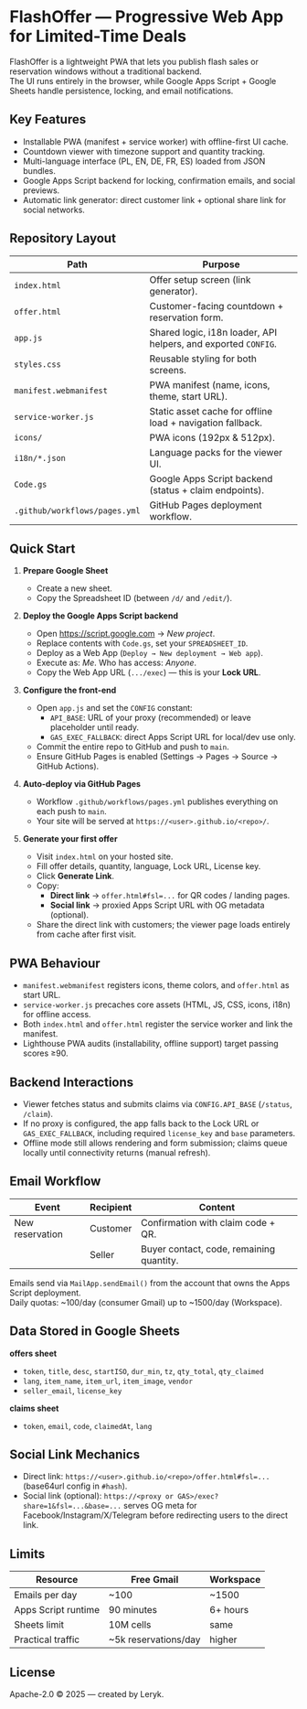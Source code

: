 FlashOffer — Progressive Web App for Limited-Time Deals
======================================================

FlashOffer is a lightweight PWA that lets you publish flash sales or reservation windows without a traditional backend.  
The UI runs entirely in the browser, while Google Apps Script + Google Sheets handle persistence, locking, and email notifications.

Key Features
------------
- Installable PWA (manifest + service worker) with offline-first UI cache.
- Countdown viewer with timezone support and quantity tracking.
- Multi-language interface (PL, EN, DE, FR, ES) loaded from JSON bundles.
- Google Apps Script backend for locking, confirmation emails, and social previews.
- Automatic link generator: direct customer link + optional share link for social networks.

Repository Layout
-----------------
| Path | Purpose |
| --- | --- |
| `index.html` | Offer setup screen (link generator). |
| `offer.html` | Customer-facing countdown + reservation form. |
| `app.js` | Shared logic, i18n loader, API helpers, and exported `CONFIG`. |
| `styles.css` | Reusable styling for both screens. |
| `manifest.webmanifest` | PWA manifest (name, icons, theme, start URL). |
| `service-worker.js` | Static asset cache for offline load + navigation fallback. |
| `icons/` | PWA icons (192px & 512px). |
| `i18n/*.json` | Language packs for the viewer UI. |
| `Code.gs` | Google Apps Script backend (status + claim endpoints). |
| `.github/workflows/pages.yml` | GitHub Pages deployment workflow. |

Quick Start
-----------
1. **Prepare Google Sheet**  
   - Create a new sheet.  
   - Copy the Spreadsheet ID (between `/d/` and `/edit/`).

2. **Deploy the Google Apps Script backend**  
   - Open https://script.google.com → *New project*.  
   - Replace contents with `Code.gs`, set your `SPREADSHEET_ID`.  
   - Deploy as a Web App (`Deploy → New deployment → Web app`).  
   - Execute as: *Me*. Who has access: *Anyone*.  
   - Copy the Web App URL (`.../exec`) — this is your **Lock URL**.

3. **Configure the front-end**  
   - Open `app.js` and set the `CONFIG` constant:  
     - `API_BASE`: URL of your proxy (recommended) or leave placeholder until ready.  
     - `GAS_EXEC_FALLBACK`: direct Apps Script URL for local/dev use only.  
   - Commit the entire repo to GitHub and push to `main`.  
   - Ensure GitHub Pages is enabled (Settings → Pages → Source → GitHub Actions).

4. **Auto-deploy via GitHub Pages**  
   - Workflow `.github/workflows/pages.yml` publishes everything on each push to `main`.  
   - Your site will be served at `https://<user>.github.io/<repo>/`.

5. **Generate your first offer**  
   - Visit `index.html` on your hosted site.  
   - Fill offer details, quantity, language, Lock URL, License key.  
   - Click **Generate Link**.  
   - Copy:  
     - **Direct link** → `offer.html#fsl=...` for QR codes / landing pages.  
     - **Social link** → proxied Apps Script URL with OG metadata (optional).  
   - Share the direct link with customers; the viewer page loads entirely from cache after first visit.

PWA Behaviour
-------------
- `manifest.webmanifest` registers icons, theme colors, and `offer.html` as start URL.  
- `service-worker.js` precaches core assets (HTML, JS, CSS, icons, i18n) for offline access.  
- Both `index.html` and `offer.html` register the service worker and link the manifest.  
- Lighthouse PWA audits (installability, offline support) target passing scores ≥90.

Backend Interactions
--------------------
- Viewer fetches status and submits claims via `CONFIG.API_BASE` (`/status`, `/claim`).  
- If no proxy is configured, the app falls back to the Lock URL or `GAS_EXEC_FALLBACK`, including required `license_key` and `base` parameters.  
- Offline mode still allows rendering and form submission; claims queue locally until connectivity returns (manual refresh).

Email Workflow
--------------
| Event | Recipient | Content |
| --- | --- | --- |
| New reservation | Customer | Confirmation with claim code + QR. |
|  | Seller | Buyer contact, code, remaining quantity. |

Emails send via `MailApp.sendEmail()` from the account that owns the Apps Script deployment.  
Daily quotas: ~100/day (consumer Gmail) up to ~1500/day (Workspace).

Data Stored in Google Sheets
----------------------------
**offers sheet**
- `token`, `title`, `desc`, `startISO`, `dur_min`, `tz`, `qty_total`, `qty_claimed`
- `lang`, `item_name`, `item_url`, `item_image`, `vendor`
- `seller_email`, `license_key`

**claims sheet**
- `token`, `email`, `code`, `claimedAt`, `lang`

Social Link Mechanics
---------------------
- Direct link: `https://<user>.github.io/<repo>/offer.html#fsl=...` (base64url config in `#hash`).  
- Social link (optional): `https://<proxy or GAS>/exec?share=1&fsl=...&base=...` serves OG meta for Facebook/Instagram/X/Telegram before redirecting users to the direct link.

Limits
------
| Resource | Free Gmail | Workspace |
| --- | --- | --- |
| Emails per day | ~100 | ~1500 |
| Apps Script runtime | 90 minutes | 6+ hours |
| Sheets limit | 10M cells | same |
| Practical traffic | ~5k reservations/day | higher |

License
-------
Apache-2.0 © 2025 — created by Leryk.
